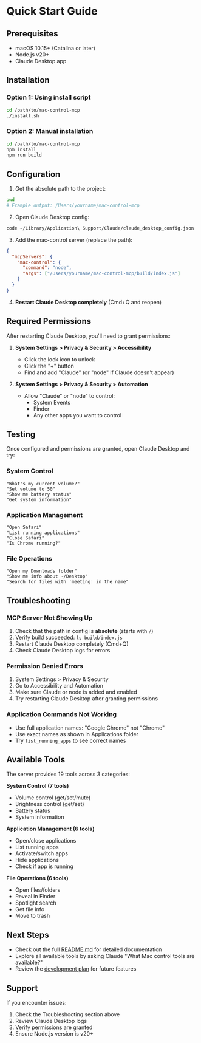 # Quick Start Guide

## Prerequisites

- macOS 10.15+ (Catalina or later)
- Node.js v20+
- Claude Desktop app

## Installation

### Option 1: Using install script

```bash
cd /path/to/mac-control-mcp
./install.sh
```

### Option 2: Manual installation

```bash
cd /path/to/mac-control-mcp
npm install
npm run build
```

## Configuration

1. Get the absolute path to the project:
```bash
pwd
# Example output: /Users/yourname/mac-control-mcp
```

2. Open Claude Desktop config:
```bash
code ~/Library/Application\ Support/Claude/claude_desktop_config.json
```

3. Add the mac-control server (replace the path):
```json
{
  "mcpServers": {
    "mac-control": {
      "command": "node",
      "args": ["/Users/yourname/mac-control-mcp/build/index.js"]
    }
  }
}
```

4. **Restart Claude Desktop completely** (Cmd+Q and reopen)

## Required Permissions

After restarting Claude Desktop, you'll need to grant permissions:

1. **System Settings > Privacy & Security > Accessibility**
   - Click the lock icon to unlock
   - Click the "+" button
   - Find and add "Claude" (or "node" if Claude doesn't appear)

2. **System Settings > Privacy & Security > Automation**
   - Allow "Claude" or "node" to control:
     - System Events
     - Finder
     - Any other apps you want to control

## Testing

Once configured and permissions are granted, open Claude Desktop and try:

### System Control
```
"What's my current volume?"
"Set volume to 50"
"Show me battery status"
"Get system information"
```

### Application Management
```
"Open Safari"
"List running applications"
"Close Safari"
"Is Chrome running?"
```

### File Operations
```
"Open my Downloads folder"
"Show me info about ~/Desktop"
"Search for files with 'meeting' in the name"
```

## Troubleshooting

### MCP Server Not Showing Up

1. Check that the path in config is **absolute** (starts with `/`)
2. Verify build succeeded: `ls build/index.js`
3. Restart Claude Desktop completely (Cmd+Q)
4. Check Claude Desktop logs for errors

### Permission Denied Errors

1. System Settings > Privacy & Security
2. Go to Accessibility and Automation
3. Make sure Claude or node is added and enabled
4. Try restarting Claude Desktop after granting permissions

### Application Commands Not Working

- Use full application names: "Google Chrome" not "Chrome"
- Use exact names as shown in Applications folder
- Try `list_running_apps` to see correct names

## Available Tools

The server provides 19 tools across 3 categories:

**System Control (7 tools)**
- Volume control (get/set/mute)
- Brightness control (get/set)
- Battery status
- System information

**Application Management (6 tools)**
- Open/close applications
- List running apps
- Activate/switch apps
- Hide applications
- Check if app is running

**File Operations (6 tools)**
- Open files/folders
- Reveal in Finder
- Spotlight search
- Get file info
- Move to trash

## Next Steps

- Check out the full [README.md](README.md) for detailed documentation
- Explore all available tools by asking Claude "What Mac control tools are available?"
- Review the [development plan](../MAC_CONTROL_MCP_PLAN.md) for future features

## Support

If you encounter issues:
1. Check the Troubleshooting section above
2. Review Claude Desktop logs
3. Verify permissions are granted
4. Ensure Node.js version is v20+
